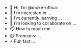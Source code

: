 - 👋 Hi, I’m @moke-offical
- 👀 I’m interested in ...
- 🌱 I’m currently learning ...
- 💞️ I’m looking to collaborate on ...
- 📫 How to reach me ...
- 😄 Pronouns: ...
- ⚡ Fun fact: ...

<!---
moke-termux/moke-termux is a ✨ special ✨ repository because its `README.md` (this file) appears on your GitHub profile.
You can click the Preview link to take a look at your changes.
--->
